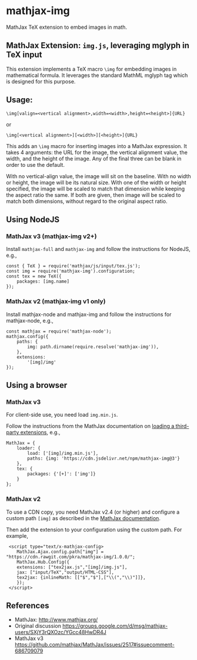 # mathjax-img

MathJax TeX extension to embed images in math.

## MathJax Extension: `img.js`, leveraging mglyph in TeX input

This extension implements a TeX macro `\img` for embedding images in mathematical formula. It leverages the standard MathML mglyph tag which is designed for this purpose.

## Usage:

    \img[valign=<vertical alignment>,width=<width>,height=<height>]{URL}

or

    \img[<vertical alignment>][<width>][<height>]{URL}

This adds an `\img` macro for inserting images into a MathJax expression. It takes 4 arguments: the URL for the image, the vertical alignment value, the width, and the height of the image. Any of the final three can be blank in order to use the default.

With no vertical-align value, the image will sit on the baseline. With no width or height, the image will be its natural size. With one of the width or height specified, the image will be scaled to match that dimension while keeping the aspect ratio the same. If both are given, then image will be scaled to match both dimensions, without regard to the original aspect ratio.

## Using NodeJS

### MathJax v3 (mathjax-img v2+)

Install `mathjax-full` and `mathjax-img` and follow the instructions for NodeJS, e.g.,

    const { TeX } = require('mathjax/js/input/tex.js');
    const img = require('mathjax-img').configuration;
    const tex = new TeX({
        packages: [img.name]
    });


### MathJax v2 (mathjax-img v1 only)

Install mathjax-node and mathjax-img and follow the instructions for mathjax-node, e.g.,

    const mathjax = require('mathjax-node');
    mathjax.config({
        paths: {
            img: path.dirname(require.resolve('mathjax-img')),
        },
        extensions:
            '[img]/img'
    });


## Using a browser

### MathJax v3

For client-side use, you need load `img.min.js`.

Follow the instructions from the MathJax documentation on [loading a third-party extensions](http://docs.mathjax.org/en/latest/web/webpack.html#loading-the-extension), e.g.,

    MathJax = {
        loader: {
            load: ['[img]/img.min.js'],
            paths: {img: 'https://cdn.jsdelivr.net/npm/mathjax-img@3'}
        },
        tex: {
            packages: {'[+]': ['img']}
        }
    };

### MathJax v2

To use a CDN copy, you need MathJax v2.4 (or higher) and configure a custom path `[img]` as described in the [MathJax documentation](http://docs.mathjax.org/en/latest/options/ThirdParty.html#custom-extension-path-configuration).

Then add the extension to your configuration using the custom path. For example,

     <script type="text/x-mathjax-config>
        MathJax.Ajax.config.path["img"] = "https://cdn.rawgit.com/pkra/mathjax-img/1.0.0/";
        MathJax.Hub.Config({
        extensions: ["tex2jax.js","[img]/img.js"],
        jax: ["input/TeX","output/HTML-CSS"],
        tex2jax: {inlineMath: [["$","$"],["\\(","\\)"]]},
        });
     </script>

## References

* MathJax: http://www.mathjax.org/
* Original discussion https://groups.google.com/d/msg/mathjax-users/SXjY3rQXOzc/YGcc48HwDR4J
* MathJax v3 https://github.com/mathjax/MathJax/issues/2517#issuecomment-686709079

